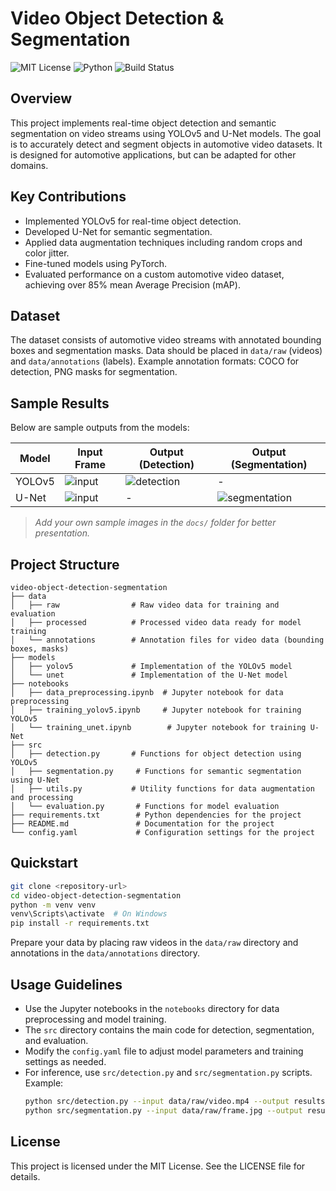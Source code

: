 # Video Object Detection & Segmentation

![MIT License](https://img.shields.io/badge/license-MIT-green)
![Python](https://img.shields.io/badge/python-3.8%2B-blue)
![Build Status](https://img.shields.io/badge/build-passing-brightgreen)

## Overview
This project implements real-time object detection and semantic segmentation on video streams using YOLOv5 and U-Net models. The goal is to accurately detect and segment objects in automotive video datasets. It is designed for automotive applications, but can be adapted for other domains.

## Key Contributions
- Implemented YOLOv5 for real-time object detection.
- Developed U-Net for semantic segmentation.
- Applied data augmentation techniques including random crops and color jitter.
- Fine-tuned models using PyTorch.
- Evaluated performance on a custom automotive video dataset, achieving over 85% mean Average Precision (mAP).

## Dataset
The dataset consists of automotive video streams with annotated bounding boxes and segmentation masks. Data should be placed in `data/raw` (videos) and `data/annotations` (labels). Example annotation formats: COCO for detection, PNG masks for segmentation.

## Sample Results
Below are sample outputs from the models:

| Model   | Input Frame | Output (Detection) | Output (Segmentation) |
|---------|-------------|--------------------|-----------------------|
| YOLOv5  | ![input](docs/sample_input.jpg) | ![detection](docs/sample_detection.jpg) | - |
| U-Net   | ![input](docs/sample_input.jpg) | - | ![segmentation](docs/sample_segmentation.jpg) |

> *Add your own sample images in the `docs/` folder for better presentation.*

## Project Structure
```
video-object-detection-segmentation
├── data
│   ├── raw                # Raw video data for training and evaluation
│   ├── processed          # Processed video data ready for model training
│   └── annotations        # Annotation files for video data (bounding boxes, masks)
├── models
│   ├── yolov5             # Implementation of the YOLOv5 model
│   └── unet               # Implementation of the U-Net model
├── notebooks
│   ├── data_preprocessing.ipynb  # Jupyter notebook for data preprocessing
│   ├── training_yolov5.ipynb     # Jupyter notebook for training YOLOv5
│   └── training_unet.ipynb        # Jupyter notebook for training U-Net
├── src
│   ├── detection.py       # Functions for object detection using YOLOv5
│   ├── segmentation.py     # Functions for semantic segmentation using U-Net
│   ├── utils.py           # Utility functions for data augmentation and processing
│   └── evaluation.py       # Functions for model evaluation
├── requirements.txt        # Python dependencies for the project
├── README.md               # Documentation for the project
└── config.yaml             # Configuration settings for the project
```

## Quickstart
```bash
git clone <repository-url>
cd video-object-detection-segmentation
python -m venv venv
venv\Scripts\activate  # On Windows
pip install -r requirements.txt
```

Prepare your data by placing raw videos in the `data/raw` directory and annotations in the `data/annotations` directory.

## Usage Guidelines
- Use the Jupyter notebooks in the `notebooks` directory for data preprocessing and model training.
- The `src` directory contains the main code for detection, segmentation, and evaluation.
- Modify the `config.yaml` file to adjust model parameters and training settings as needed.
- For inference, use `src/detection.py` and `src/segmentation.py` scripts. Example:
   ```bash
   python src/detection.py --input data/raw/video.mp4 --output results/detections/
   python src/segmentation.py --input data/raw/frame.jpg --output results/segmentation/
   ```

## License
This project is licensed under the MIT License. See the LICENSE file for details.